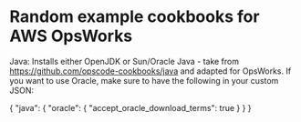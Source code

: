 Random example cookbooks for AWS OpsWorks
==========================

Java: Installs either OpenJDK or Sun/Oracle Java - take from https://github.com/opscode-cookbooks/java and adapted for OpsWorks.
If you want to use Oracle, make sure to have the following in your custom JSON: 

{
  "java": {
    "oracle": {
      "accept_oracle_download_terms": true
    }
  }
}


